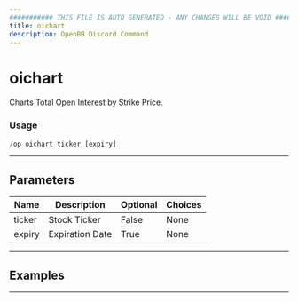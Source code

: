 ```yaml
---
########### THIS FILE IS AUTO GENERATED - ANY CHANGES WILL BE VOID ###########
title: oichart
description: OpenBB Discord Command
---
```


# oichart

Charts Total Open Interest by Strike Price.

### Usage

```python wordwrap
/op oichart ticker [expiry]
```

---

## Parameters

| Name | Description | Optional | Choices |
| ---- | ----------- | -------- | ------- |
| ticker | Stock Ticker | False | None |
| expiry | Expiration Date | True | None |


---

## Examples


---
